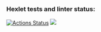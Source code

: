 ### Hexlet tests and linter status:
[![Actions Status](https://github.com/TuPi4Ok/java-project-78/workflows/hexlet-check/badge.svg)](https://github.com/TuPi4Ok/java-project-78/actions)
<a href="https://codeclimate.com/github/TuPi4Ok/java-project-78/maintainability"><img src="https://api.codeclimate.com/v1/badges/8dcdeebc0dd35a5364d6/maintainability" /></a>
